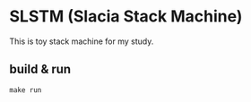 # SLSTM (Slacia Stack Machine)
This is toy stack machine for my study.

## build & run
```
make run
```

